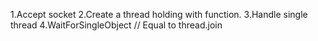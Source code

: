 1.Accept socket
2.Create a thread holding with function.
3.Handle single thread
4.WaitForSingleObject // Equal to thread.join